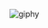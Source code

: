 ![giphy](https://github.com/dineshpandey3683/dinesh/assets/51470740/8ab94370-a99f-45d5-84cf-7c511ed98201)
